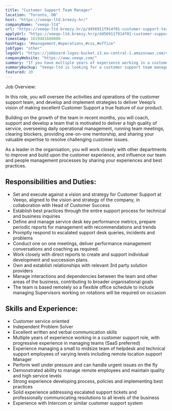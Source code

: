 ```yaml
---
title: "Customer Support Team Manager"
location: "Toronto, ON"
host: "https://veeqo-ltd.breezy.hr/"
companyName: "veeqo-ltd"
url: "https://veeqo-ltd.breezy.hr/p/d456911f914f01-customer-support-team-manager"
applyUrl: "https://veeqo-ltd.breezy.hr/p/d456911f914f01-customer-support-team-manager/apply"
timestamp: 1619481600000
hashtags: "#management,#operations,#css,#office"
jobType: "other"
logoUrl: "https://jobboard-logos-bucket.s3.eu-central-1.amazonaws.com/veeqo-ltd"
companyWebsite: "https://www.veeqo.com/"
summary: "If you have multiple years of experience working in a customer support role, with progressive experience in managing teams, Veeqo-ltd is looking for someone with your knowledge."
summaryBackup: "Veeqo-ltd is looking for a customer support team manager that has experience in: #management, #operations, #css."
featured: 20
---
```


Job Overview:

In this role, you will oversee the activities and operations of the customer support team, and develop and implement strategies to deliver Veeqo’s vision of making excellent Customer Support a true feature of our product.

Building on the growth of the team in recent months, you will coach, support and develop a team that is motivated to deliver a high quality of service, overseeing daily operational management, running team meetings, clearing blockers, providing one-on-one mentorship, and sharing your valuable expertise to resolve challenging customer issues.

As a leader in the organisation, you will work closely with other departments to improve and build upon the customer experience, and influence our team and people management processes by sharing your experiences and best practices.

## Responsibilities and Duties:

*   Set and execute against a vision and strategy for Customer Support at Veeqo, aligned to the vision and strategy of the company, in collaboration with Head of Customer Success
*   Establish best practices through the entire support process for technical and business inquiries
*   Define and manage service desk key performance metrics, prepare periodic reports for management with recommendations and trends
*   Promptly respond to escalated support desk queries, incidents and problems
*   Conduct one on one meetings, deliver performance management conversations and coaching as required.
*   Work closely with direct reports to create and support individual development and succession plans.
*   Own and establish relationships with relevant 3rd party solution providers
*   Manage interactions and dependencies between the team and other areas of the business, contributing to broader organisational goals
*   The team is based remotely so a flexible office schedule to include managing Supervisors working on rotations will be required on occasion

## Skills and Experience:

*   Customer service oriented
*   Independent Problem Solver
*   Excellent written and verbal communication skills
*   Multiple years of experience working in a customer support role, with progressive experience in managing teams (SaaS preferred)
*   Experience managing a small to midsize team of helpdesk and technical support employees of varying levels including remote location support Manager
*   Perform well under pressure and can handle urgent issues on the fly
*   Demonstrated ability to manage remote employees and maintain quality and high service levels
*   Strong experience developing process, policies and implementing best practices
*   Solid experience addressing escalated support tickets and professionally communicating resolutions to all levels of the business
*   Experience with Intercom or similar customer support system
